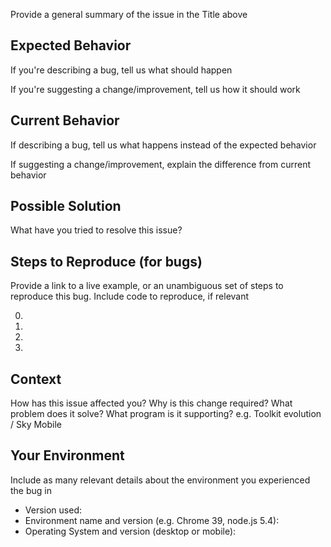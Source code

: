Provide a general summary of the issue in the Title above

## Expected Behavior
If you're describing a bug, tell us what should happen

If you're suggesting a change/improvement, tell us how it should work

## Current Behavior
If describing a bug, tell us what happens instead of the expected behavior

If suggesting a change/improvement, explain the difference from current behavior

## Possible Solution
What have you tried to resolve this issue?

## Steps to Reproduce (for bugs)
Provide a link to a live example, or an unambiguous set of steps to
reproduce this bug. Include code to reproduce, if relevant

0.
0.
0.
0.

## Context
How has this issue affected you?
Why is this change required?
What problem does it solve?
What program is it supporting? e.g. Toolkit evolution / Sky Mobile

## Your Environment
Include as many relevant details about the environment you experienced the bug in

* Version used:
* Environment name and version (e.g. Chrome 39, node.js 5.4):
* Operating System and version (desktop or mobile):
